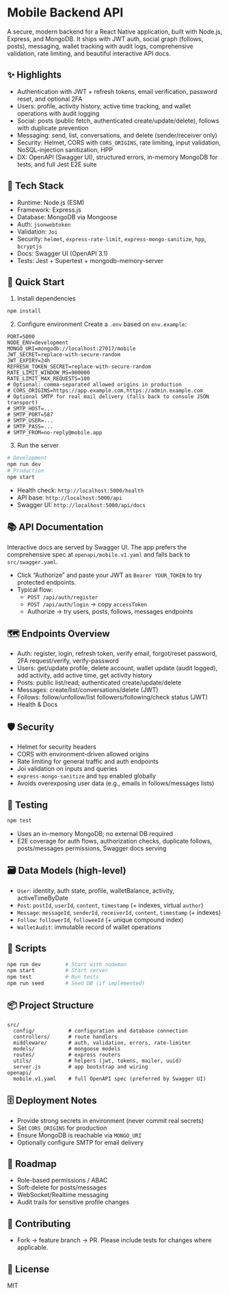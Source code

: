 # Mobile Backend API

A secure, modern backend for a React Native application, built with Node.js, Express, and MongoDB. It ships with JWT auth, social graph (follows, posts), messaging, wallet tracking with audit logs, comprehensive validation, rate limiting, and beautiful interactive API docs.

## ✨ Highlights
- Authentication with JWT + refresh tokens, email verification, password reset, and optional 2FA
- Users: profile, activity history, active time tracking, and wallet operations with audit logging
- Social: posts (public fetch, authenticated create/update/delete), follows with duplicate prevention
- Messaging: send, list, conversations, and delete (sender/receiver only)
- Security: Helmet, CORS with `CORS_ORIGINS`, rate limiting, input validation, NoSQL-injection sanitization, HPP
- DX: OpenAPI (Swagger UI), structured errors, in-memory MongoDB for tests, and full Jest E2E suite

## 🧩 Tech Stack
- Runtime: Node.js (ESM)
- Framework: Express.js
- Database: MongoDB via Mongoose
- Auth: `jsonwebtoken`
- Validation: `Joi`
- Security: `helmet`, `express-rate-limit`, `express-mongo-sanitize`, `hpp`, `bcryptjs`
- Docs: Swagger UI (OpenAPI 3.1)
- Tests: Jest + Supertest + mongodb-memory-server

## 🚀 Quick Start
1) Install dependencies
```bash
npm install
```

2) Configure environment
Create a `.env` based on `env.example`:
```env
PORT=5000
NODE_ENV=development
MONGO_URI=mongodb://localhost:27017/mobile
JWT_SECRET=replace-with-secure-random
JWT_EXPIRY=24h
REFRESH_TOKEN_SECRET=replace-with-secure-random
RATE_LIMIT_WINDOW_MS=900000
RATE_LIMIT_MAX_REQUESTS=100
# Optional: comma-separated allowed origins in production
# CORS_ORIGINS=https://app.example.com,https://admin.example.com
# Optional SMTP for real mail delivery (falls back to console JSON transport)
# SMTP_HOST=...
# SMTP_PORT=587
# SMTP_USER=...
# SMTP_PASS=...
# SMTP_FROM=no-reply@mobile.app
```

3) Run the server
```bash
# Development
npm run dev
# Production
npm start
```

- Health check: `http://localhost:5000/health`
- API base: `http://localhost:5000/api`
- Swagger UI: `http://localhost:5000/api/docs`

## 📚 API Documentation
Interactive docs are served by Swagger UI. The app prefers the comprehensive spec at `openapi/mobile.v1.yaml` and falls back to `src/swagger.yaml`.

- Click “Authorize” and paste your JWT as `Bearer YOUR_TOKEN` to try protected endpoints.
- Typical flow:
  - `POST /api/auth/register`
  - `POST /api/auth/login` → copy `accessToken`
  - Authorize → try users, posts, follows, messages endpoints

## 🗺️ Endpoints Overview
- Auth: register, login, refresh token, verify email, forgot/reset password, 2FA request/verify, verify-password
- Users: get/update profile, delete account, wallet update (audit logged), add activity, add active time, get activity history
- Posts: public list/read; authenticated create/update/delete
- Messages: create/list/conversations/delete (JWT)
- Follows: follow/unfollow/list followers/following/check status (JWT)
- Health & Docs

## 🛡️ Security
- Helmet for security headers
- CORS with environment-driven allowed origins
- Rate limiting for general traffic and auth endpoints
- Joi validation on inputs and queries
- `express-mongo-sanitize` and `hpp` enabled globally
- Avoids overexposing user data (e.g., emails in follows/messages lists)

## 🧪 Testing
```bash
npm test
```
- Uses an in-memory MongoDB; no external DB required
- E2E coverage for auth flows, authorization checks, duplicate follows, posts/messages permissions, Swagger docs serving

## 🗃️ Data Models (high-level)
- `User`: identity, auth state, profile, walletBalance, activity, activeTimeByDate
- `Post`: `postId`, `userId`, `content`, `timestamp` (+ indexes, virtual `author`)
- `Message`: `messageId`, `senderId`, `receiverId`, `content`, `timestamp` (+ indexes)
- `Follow`: `followerId`, `followeeId` (+ unique compound index)
- `WalletAudit`: immutable record of wallet operations

## 🔧 Scripts
```bash
npm run dev        # Start with nodemon
npm start          # Start server
npm test           # Run tests
npm run seed       # Seed DB (if implemented)
```

## 📦 Project Structure
```
src/
  config/           # configuration and database connection
  controllers/      # route handlers
  middleware/       # auth, validation, errors, rate-limiter
  models/           # mongoose models
  routes/           # express routers
  utils/            # helpers (jwt, tokens, mailer, uuid)
  server.js         # app bootstrap and wiring
openapi/
  mobile.v1.yaml    # full OpenAPI spec (preferred by Swagger UI)
```

## 🗄️ Deployment Notes
- Provide strong secrets in environment (never commit real secrets)
- Set `CORS_ORIGINS` for production
- Ensure MongoDB is reachable via `MONGO_URI`
- Optionally configure SMTP for email delivery

## 🧭 Roadmap
- Role-based permissions / ABAC
- Soft-delete for posts/messages
- WebSocket/Realtime messaging
- Audit trails for sensitive profile changes

## 🤝 Contributing
- Fork → feature branch → PR. Please include tests for changes where applicable.

## 📄 License
MIT


